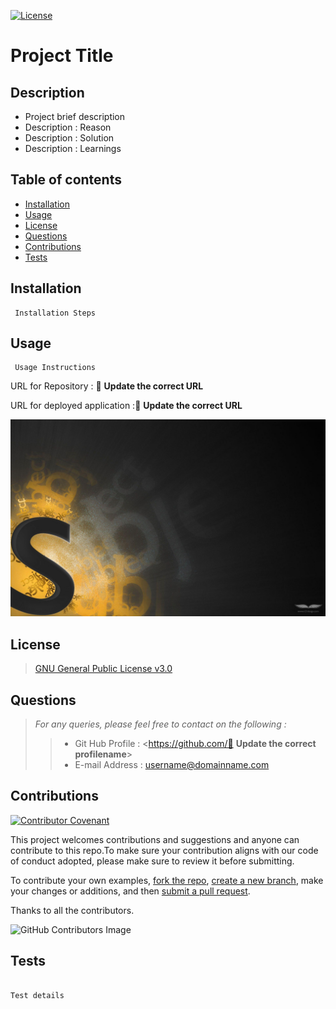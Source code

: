 [![License](https://img.shields.io/badge/License-GPLv3-blue.svg)](https://www.gnu.org/licenses/gpl-3.0)

# Project Title

## Description 
- Project brief description 
- Description : Reason 
- Description : Solution 
- Description : Learnings 


## Table of contents 
 - [Installation](#installation) 
 - [Usage](#usage) 
 - [License](#license) 
 - [Questions](#questions) 
 - [Contributions](#contributions) 
 - [Tests](#tests) 


## Installation 
	 Installation Steps 


## Usage 
	 Usage Instructions

 URL for Repository : 📝 **Update the correct URL** 


 URL for deployed application :📝 **Update the correct URL** 

![Image Unavailable](./assets/images/sampleImage.jpg) 


## License 
> [GNU General Public License v3.0](https://www.gnu.org/licenses/gpl-3.0)

## Questions 
>*For any queries, please feel free to contact on the following :*
>> - Git Hub Profile : <https://github.com/📝 **Update the correct profilename**>
>> - E-mail Address : <username@domainname.com>

## Contributions
[![Contributor Covenant](https://img.shields.io/badge/Contributor%20Covenant-2.1-4baaaa.svg)](https://www.contributor-covenant.org/version/2/1/code_of_conduct/code_of_conduct.md) 

 This project welcomes contributions and suggestions and anyone can contribute to this repo.To make sure your contribution aligns with our code of conduct adopted, please make sure to review it before submitting.

 To contribute your own examples, [fork the repo]( https://docs.github.com/en/pull-requests/collaborating-with-pull-requests/working-with-forks/about-forks), [create a new branch](https://docs.github.com/en/pull-requests/collaborating-with-pull-requests/proposing-changes-to-your-work-with-pull-requests/), make your changes or additions, and then [submit a pull request](https://docs.github.com/en/pull-requests/collaborating-with-pull-requests/proposing-changes-to-your-work-with-pull-requests/about-pull-requestsabout-branches).

 Thanks to all the contributors. 
 
 ![GitHub Contributors Image](https://contrib.rocks/image?repo=github-profilename/repo-name&anon=1)

## Tests
 ``` 

 Test details

 ``` 
